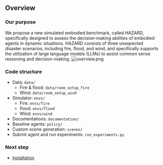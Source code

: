 ## Overview

### Our purpose
We propose a new simulated embodied benchmark, called HAZARD, specifically designed to assess the decision-making abilities of embodied agents in dynamic situations. HAZARD consists of three unexpected disaster scenarios, including fire, flood, and wind, and specifically supports the utilization of large language models (LLMs) to assist common sense reasoning and decision-making.
![overview.png](..%2F..%2Fpics%2Foverview.png)

### Code structure
* Data: `data/`
  * Fire & flood: `data/room_setup_fire`
  * Wind: `data/room_setup_wind`
* Simulator: `envs/`
  * Fire: `envs/fire`
  * flood: `envs/flood`
  * Wind: `envs/wind`
* Documentations: `documentation/`
* Baseline agents: `policy/`
* Custom scene generation: `scenes/`
* Submit agent and run experiments: `run_experiments.py`

### Next step
* [Installation](install.md)
